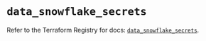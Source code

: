 # `data_snowflake_secrets`

Refer to the Terraform Registry for docs: [`data_snowflake_secrets`](https://registry.terraform.io/providers/snowflakedb/snowflake/2.3.0/docs/data-sources/secrets).
